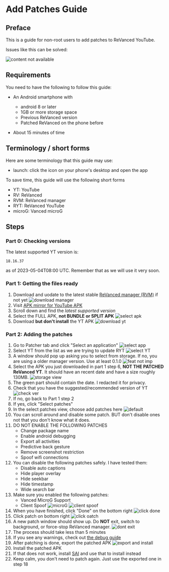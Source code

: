 # Add Patches Guide

## Preface

This is a guide for non-root users to add patches to ReVanced YouTube.

Issues like this can be solved: 

![content not available](https://github.com/SodaWithoutSparkles/revanced-troubleshooting-guide/blob/main/screenshots/400-warn-new-ver-yt.jpg?raw=true)

## Requirements

You need to have the following to follow this guide:

- An Android smartphone with
    - android 8 or later
    - 1GB or more storage space
    - Previous ReVanced version
    - Patched ReVanced on the phone before

- About 15 minutes of time

## Terminology / short forms

Here are some terminology that this guide may use:

- launch: click the icon on your phone's desktop and open the app

To save time, this guide will use the following short forms

- YT: YouTube
- RV: ReVanced
- RVM: ReVanced manager
- RYT: ReVanced YouTube
- microG: Vanced microG

## Steps

### Part 0: Checking versions

The latest supported YT version is: 

```
18.16.37 
```

as of 2023-05-04T08:00 UTC. Remember that as we will use it very soon.

### Part 1: Getting the files ready

1. Download and uodate to the latest stable [ReVanced manager (RVM)](https://github.com/ReVanced/ReVanced-manager/releases/latest) if not yet
![download manager](https://github.com/SodaWithoutSparkles/ReVanced-troubleshooting-guide/blob/main/screenshots/000-download_manager.jpg?raw=true)
2. Visit [APK mirror for YouTube APK](https://www.apkmirror.com/apk/google-inc/youtube/)
3. Scroll down and find the _latest supported version_
4. Select the FULL APK, **not BUNDLE or SPLIT APK**
![select apk](https://github.com/SodaWithoutSparkles/ReVanced-troubleshooting-guide/blob/main/screenshots/020-choose_YT_apk.jpg?raw=true)
5. Download **but don't install** the YT APK
![download yt](https://github.com/SodaWithoutSparkles/ReVanced-troubleshooting-guide/blob/main/screenshots/030-download_YT_apk.jpg?raw=true)

### Part 2: Adding the patches

1. Go to Patcher tab and click "Select an application"
![select app](https://github.com/SodaWithoutSparkles/ReVanced-troubleshooting-guide/blob/main/screenshots/060-select_application.jpg?raw=true)
2. Select YT from the list as we are trying to update RYT
![select YT](https://github.com/SodaWithoutSparkles/ReVanced-troubleshooting-guide/blob/main/screenshots/070-select_YT.jpg?raw=true)
3. A window should pop up asking you to select from storage. If no, you are using a older manager version. Use at least 0.1.0
![feat not imp](https://github.com/SodaWithoutSparkles/ReVanced-troubleshooting-guide/blob/main/screenshots/080-select_from_storage.jpg?raw=true)
4. Select the APK you just downloaded in part 1 step 6, **NOT THE PATCHED ReVanced YT**. It should have an recent date and have a size roughly 130MB.
![storage view](https://github.com/SodaWithoutSparkles/ReVanced-troubleshooting-guide/blob/main/screenshots/090-select_YT_apk.jpg?raw=true)
5. The green part should contain the date. I redacted it for privacy.
6. Check that you have the suggested/recommended version of YT
![check ver](https://github.com/SodaWithoutSparkles/ReVanced-troubleshooting-guide/blob/main/screenshots/100-check_version.jpg?raw=true)
7. If no, go back to Part 1 step 2 
8. If yes, click "Select patches"
9. In the select patches view, choose add patches here
![default](https://github.com/SodaWithoutSparkles/ReVanced-troubleshooting-guide/blob/main/screenshots/110-select_default.jpg?raw=true)
10. You can scroll around and disable some patch. BUT don't disable ones not that you don't know what it does.
11. DO NOT ENABLE THE FOLLOWING PATCHES
    - Change package name
    - Enable android debugging
    - Export all activities
    - Predictive back gesture
    - Remove screenshot restriction
    - Spoof wifi connections
12. You can disable the following patches safely. I have tested them:
    - Disable auto captions
    - Hide player overlay
    - Hide seekbar
    - Hide timestamp
    - Wide search bar
14. Make sure you enabled the following patches:
    - Vanced MicroG Support
    - Client Spoof
![microG](https://github.com/SodaWithoutSparkles/ReVanced-troubleshooting-guide/blob/main/screenshots/300-microg_support.jpg?raw=true)
![client spoof](https://github.com/SodaWithoutSparkles/ReVanced-troubleshooting-guide/blob/main/screenshots/302-spoof_client.jpg?raw=true)
14. When you have finished, click "Done" on the bottom right
![click done](https://github.com/SodaWithoutSparkles/ReVanced-troubleshooting-guide/blob/main/screenshots/120-click_done.jpg?raw=true)
15. Click patch on bottom right
![click oatch](https://github.com/SodaWithoutSparkles/ReVanced-troubleshooting-guide/blob/main/screenshots/130-go_patch.jpg?raw=true)
16. A new patch window should show up. Do **NOT** exit, switch to background, or force-stop ReVanced manager. 
![dont exit](https://github.com/SodaWithoutSparkles/ReVanced-troubleshooting-guide/blob/main/screenshots/140-dont_exit.jpg?raw=true)
17. The process should take less than 5 minutes
18. If you see any warnings, check out [the debug guide](/troubleshoot/00-trouble-shooting.md)
18. After patching is done, export the patched APK
![export and install](https://github.com/SodaWithoutSparkles/ReVanced-troubleshooting-guide/blob/main/screenshots/150-export_install.jpg?raw=true)
20. Install the patched APK
21. If that does not work, install [SAI](https://play.google.com/store/apps/details?id=com.aefyr.sai) and use that to install instead
22. Keep calm, you don't need to patch again. Just use the exported one in step 18
